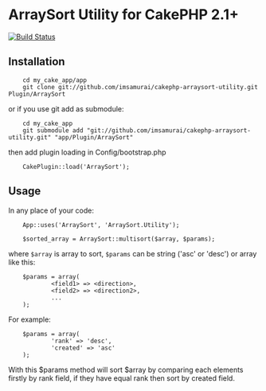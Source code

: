 # ArraySort Utility for CakePHP 2.1+
[![Build Status](https://travis-ci.org/imsamurai/cakephp-arraysort-utility.png?branch=master)](https://travis-ci.org/imsamurai/cakephp-arraysort-utility)

## Installation

        cd my_cake_app/app
        git clone git://github.com/imsamurai/cakephp-arraysort-utility.git Plugin/ArraySort

or if you use git add as submodule:

        cd my_cake_app
        git submodule add "git://github.com/imsamurai/cakephp-arraysort-utility.git" "app/Plugin/ArraySort"

then add plugin loading in Config/bootstrap.php

        CakePlugin::load('ArraySort');

## Usage

In any place of your code:

        App::uses('ArraySort', 'ArraySort.Utility');

        $sorted_array = ArraySort::multisort($array, $params);

where `$array` is array to sort,
`$params` can be string ('asc' or 'desc') or array like this:

        $params = array(
                <field1> => <direction>,
                <field2> => <direction2>,
                ...
        );

For example:

        $params = array(
                'rank' => 'desc',
                'created' => 'asc'
        );

With this $params method will sort $array by comparing each elements firstly by rank field, if they have
equal rank then sort by created field.
